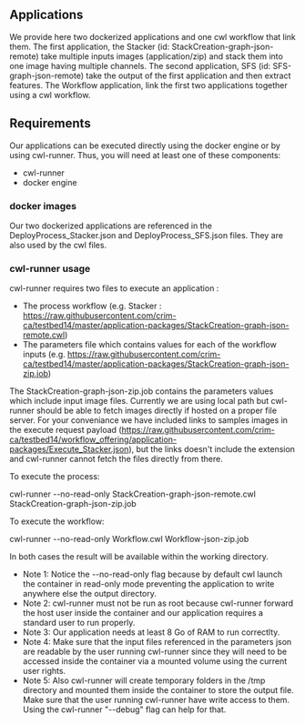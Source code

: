 ## Applications
We provide here two dockerized applications and one cwl workflow that link them.
The first application, the Stacker (id: StackCreation-graph-json-remote) take multiple inputs images (application/zip) and stack them into one image having multiple channels.
The second application, SFS (id: SFS-graph-json-remote) take the output of the first application and then extract features.
The Workflow application, link the first two applications together using a cwl workflow.

## Requirements
Our applications can be executed directly using the docker engine or by using cwl-runner. Thus, you will need at least one of these components:
* cwl-runner
* docker engine

### docker images
Our two dockerized applications are referenced in the DeployProcess_Stacker.json and DeployProcess_SFS.json files. They are also used by the cwl files.

### cwl-runner usage

cwl-runner requires two files to execute an application :
* The process workflow (e.g. Stacker : https://raw.githubusercontent.com/crim-ca/testbed14/master/application-packages/StackCreation-graph-json-remote.cwl)
* The parameters file which contains values for each of the workflow inputs (e.g. https://raw.githubusercontent.com/crim-ca/testbed14/master/application-packages/StackCreation-graph-json-zip.job)

The StackCreation-graph-json-zip.job contains the parameters values which include input image files. 
Currently we are using local path but cwl-runner should be able to fetch images directly if hosted on a proper file server. 
For your conveniance we have included links to samples images in the execute request payload (https://raw.githubusercontent.com/crim-ca/testbed14/workflow_offering/application-packages/Execute_Stacker.json), but the links doesn't include the extension and cwl-runner cannot fetch the files directly from there.

To execute the process:

cwl-runner --no-read-only StackCreation-graph-json-remote.cwl StackCreation-graph-json-zip.job

To execute the workflow:

cwl-runner --no-read-only Workflow.cwl Workflow-json-zip.job

In both cases the result will be available within the working directory.

* Note 1: Notice the --no-read-only flag because by default cwl launch the container in read-only mode preventing the application to write anywhere else the output directory.
* Note 2: cwl-runner must not be run as root because cwl-runner forward the host user inside the container and our application requires a standard user to run properly.
* Note 3: Our application needs at least 8 Go of RAM to run correctlty.
* Note 4: Make sure that the input files referenced in the parameters json are readable by the user running cwl-runner since they will need to be accessed inside the container via a mounted volume using the current user rights.
* Note 5: Also cwl-runner will create temporary folders in the /tmp directory and mounted them inside the container to store the output file. Make sure that the user running cwl-runner have write access to them. Using the cwl-runner "--debug" flag can help for that.